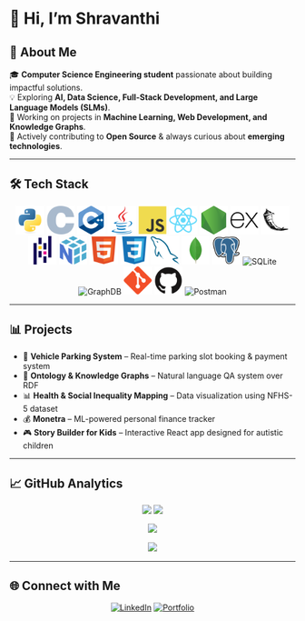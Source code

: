 # 👋 Hi, I’m Shravanthi  

## 🚀 About Me  
🎓 **Computer Science Engineering student** passionate about building impactful solutions.  
💡 Exploring **AI, Data Science, Full-Stack Development, and Large Language Models (SLMs)**.  
🔭 Working on projects in **Machine Learning, Web Development, and Knowledge Graphs**.  
🌱 Actively contributing to **Open Source** & always curious about **emerging technologies**.  

---

## 🛠️ Tech Stack  

<p align="center">
  <!-- Languages -->
  <img src="https://raw.githubusercontent.com/devicons/devicon/master/icons/python/python-original.svg" alt="Python" width="50" height="50"/>
  <img src="https://raw.githubusercontent.com/devicons/devicon/master/icons/c/c-original.svg" alt="C" width="50" height="50"/>
  <img src="https://raw.githubusercontent.com/devicons/devicon/master/icons/cplusplus/cplusplus-original.svg" alt="C++" width="50" height="50"/>
  <img src="https://raw.githubusercontent.com/devicons/devicon/master/icons/java/java-original.svg" alt="Java" width="50" height="50"/>
  <img src="https://raw.githubusercontent.com/devicons/devicon/master/icons/javascript/javascript-original.svg" alt="JavaScript" width="50" height="50"/>
  
  <!-- Frameworks & Libraries -->
  <img src="https://raw.githubusercontent.com/devicons/devicon/master/icons/react/react-original.svg" alt="React" width="50" height="50"/>
  <img src="https://raw.githubusercontent.com/devicons/devicon/master/icons/nodejs/nodejs-original.svg" alt="Node.js" width="50" height="50"/>
  <img src="https://raw.githubusercontent.com/devicons/devicon/master/icons/express/express-original.svg" alt="Express" width="50" height="50"/>
  <img src="https://raw.githubusercontent.com/devicons/devicon/master/icons/flask/flask-original.svg" alt="Flask" width="50" height="50"/>
  <img src="https://raw.githubusercontent.com/devicons/devicon/master/icons/pandas/pandas-original.svg" alt="Pandas" width="50" height="50"/>
  <img src="https://raw.githubusercontent.com/devicons/devicon/master/icons/numpy/numpy-original.svg" alt="NumPy" width="50" height="50"/>
  <img src="https://raw.githubusercontent.com/devicons/devicon/master/icons/html5/html5-original.svg" alt="HTML" width="50" height="50"/>
  <img src="https://raw.githubusercontent.com/devicons/devicon/master/icons/css3/css3-original.svg" alt="CSS" width="50" height="50"/>
  
  <!-- Databases -->
  <img src="https://raw.githubusercontent.com/devicons/devicon/master/icons/mysql/mysql-original.svg" alt="MySQL" width="50" height="50"/>
  <img src="https://raw.githubusercontent.com/devicons/devicon/master/icons/mongodb/mongodb-original.svg" alt="MongoDB" width="50" height="50"/>
  <img src="https://raw.githubusercontent.com/devicons/devicon/master/icons/postgresql/postgresql-original.svg" alt="PostgreSQL" width="50" height="50"/>
  <img src="https://avatars.githubusercontent.com/u/56888241?s=200&v=4" alt="SQLite" width="50" height="50"/>
  <img src="https://avatars.githubusercontent.com/u/190310?s=200&v=4" alt="GraphDB" width="50" height="50"/>
  
  <!-- Tools -->
  <img src="https://raw.githubusercontent.com/devicons/devicon/master/icons/git/git-original.svg" alt="Git" width="50" height="50"/>
  <img src="https://raw.githubusercontent.com/devicons/devicon/master/icons/github/github-original.svg" alt="GitHub" width="50" height="50"/>
  <img src="https://www.vectorlogo.zone/logos/getpostman/getpostman-icon.svg" alt="Postman" width="50" height="50"/>
</p>

---

## 📊 Projects  
- 🚗 **Vehicle Parking System** – Real-time parking slot booking & payment system  
- 🧠 **Ontology & Knowledge Graphs** – Natural language QA system over RDF  
- 📊 **Health & Social Inequality Mapping** – Data visualization using NFHS-5 dataset  
- 💰 **Monetra** – ML-powered personal finance tracker  
- 🎮 **Story Builder for Kids** – Interactive React app designed for autistic children  

---

## 📈 GitHub Analytics  

<p align="center">
  <img src="https://github-readme-stats.vercel.app/api?username=Shravanthi20&show_icons=true&theme=radical" height="180"/>
  <img src="https://github-readme-stats.vercel.app/api/top-langs/?username=Shravanthi20&layout=compact&theme=radical" height="180"/>
</p>

<p align="center">
  <img src="https://github-readme-streak-stats.herokuapp.com?user=Shravanthi20&theme=radical&hide_border=true" height="180"/>
</p>

<p align="center">
  <img src="https://github-profile-trophy.vercel.app/?username=Shravanthi20&theme=radical&margin-w=15&margin-h=15" />
</p>

---

## 🌐 Connect with Me  
<p align="center">
  <a href="https://www.linkedin.com/in/shravanthi-s/"><img src="https://img.shields.io/badge/LinkedIn-blue?logo=linkedin&logoColor=white" alt="LinkedIn"/></a>
  <a href="https://shravanthiportfolio.vercel.app/"><img src="https://img.shields.io/badge/Portfolio-000?logo=vercel&logoColor=white" alt="Portfolio"/></a>
</p>
